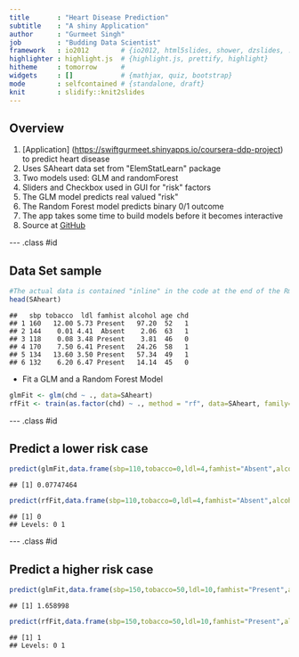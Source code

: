```yaml
---
title       : "Heart Disease Prediction"
subtitle    : "A shiny Application"
author      : "Gurmeet Singh"
job         : "Budding Data Scientist"
framework   : io2012        # {io2012, html5slides, shower, dzslides, ...}
highlighter : highlight.js  # {highlight.js, prettify, highlight}
hitheme     : tomorrow      # 
widgets     : []            # {mathjax, quiz, bootstrap}
mode        : selfcontained # {standalone, draft}
knit        : slidify::knit2slides
---
```


## Overview

1. [Application] (https://swiftgurmeet.shinyapps.io/coursera-ddp-project) to predict heart disease
2. Uses SAheart data set from "ElemStatLearn" package
3. Two models used: GLM and randomForest
4. Sliders and Checkbox used in GUI for "risk" factors
5. The GLM model predicts real valued "risk"
6. The Random Forest model predicts binary 0/1 outcome
7. The app takes some time to build models before it becomes interactive
8. Source at [GitHub](https://github.com/swiftgurmeet/coursera-ddp-project)

--- .class #id 

## Data Set sample




```r
#The actual data is contained "inline" in the code at the end of the Rmd file.
head(SAheart)
```

```
##   sbp tobacco  ldl famhist alcohol age chd
## 1 160   12.00 5.73 Present   97.20  52   1
## 2 144    0.01 4.41  Absent    2.06  63   1
## 3 118    0.08 3.48 Present    3.81  46   0
## 4 170    7.50 6.41 Present   24.26  58   1
## 5 134   13.60 3.50 Present   57.34  49   1
## 6 132    6.20 6.47 Present   14.14  45   0
```
-  Fit a GLM and a Random Forest Model

```r
glmFit <- glm(chd ~ ., data=SAheart)
rfFit <- train(as.factor(chd) ~ ., method = "rf", data=SAheart, family="binomial")
```

--- .class #id 

## Predict a lower risk case

```r
predict(glmFit,data.frame(sbp=110,tobacco=0,ldl=4,famhist="Absent",alcohol=0,age=30))[[1]]
```

```
## [1] 0.07747464
```

```r
predict(rfFit,data.frame(sbp=110,tobacco=0,ldl=4,famhist="Absent",alcohol=0,age=30))[[1]]
```

```
## [1] 0
## Levels: 0 1
```


--- .class #id 

## Predict a higher risk case

```r
predict(glmFit,data.frame(sbp=150,tobacco=50,ldl=10,famhist="Present",alcohol=50,age=80))[[1]]
```

```
## [1] 1.658998
```

```r
predict(rfFit,data.frame(sbp=150,tobacco=50,ldl=10,famhist="Present",alcohol=50,age=80))[[1]]
```

```
## [1] 1
## Levels: 0 1
```






